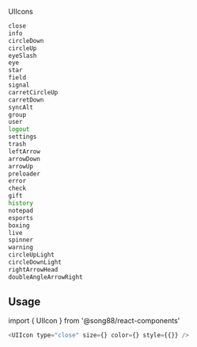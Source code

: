 UIIcons
``` bash
close
info
circleDown
circleUp
eyeSlash
eye
star
field
signal
carretCircleUp
carretDown
syncAlt
group
user
logout
settings
trash
leftArrow
arrowDown
arrowUp
preloader
error
check
gift
history
notepad
esports
boxing
live
spinner
warning
circleUpLight
circleDownLight
rightArrowHead
doubleAngleArrowRight
```

## Usage
import { UIIcon } from '@song88/react-components'
```js
<UIIcon type="close" size={} color={} style={{}} />
```